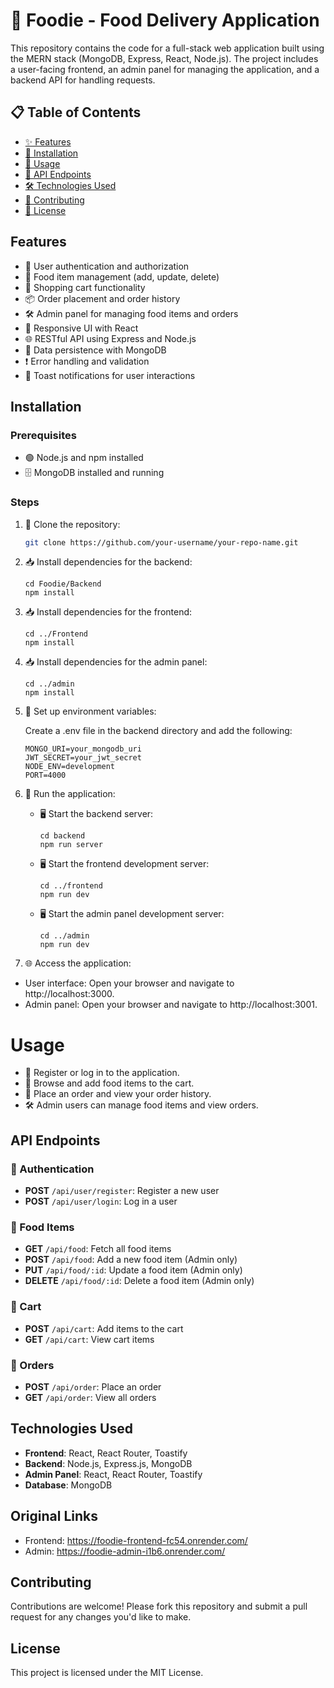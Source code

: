 # 🍔 Foodie - Food Delivery Application

This repository contains the code for a full-stack web application built using the MERN stack (MongoDB, Express, React, Node.js). The project includes a user-facing frontend, an admin panel for managing the application, and a backend API for handling requests.

## 📋 Table of Contents

- [✨ Features](#features)
- [🔧 Installation](#installation)
- [🚀 Usage](#usage)
- [🔗 API Endpoints](#api-endpoints)
- [🛠️ Technologies Used](#technologies-used)
- [🤝 Contributing](#contributing)
- [📄 License](#license)

##  Features

- 🔐 User authentication and authorization
- 🍲 Food item management (add, update, delete)
- 🛒 Shopping cart functionality
- 📦 Order placement and order history
- 🛠️ Admin panel for managing food items and orders
- 📱 Responsive UI with React
- 🌐 RESTful API using Express and Node.js
- 💾 Data persistence with MongoDB
- ❗ Error handling and validation
- 🔔 Toast notifications for user interactions

##  Installation

### Prerequisites

- 🟢 Node.js and npm installed
- 🗄️ MongoDB installed and running

### Steps

1. 🔗 Clone the repository:

   ```bash
   git clone https://github.com/your-username/your-repo-name.git
   ```

2. 📥 Install dependencies for the backend:
    ```
    cd Foodie/Backend
    npm install
    ```
    
3. 📥 Install dependencies for the frontend:
    ```
    cd ../Frontend
    npm install
    ```
    
4. 📥 Install dependencies for the admin panel:
    ```
    cd ../admin
    npm install
    ```
    
5. 🔧 Set up environment variables:

    Create a .env file in the backend directory and add the following:
    ```
    MONGO_URI=your_mongodb_uri
    JWT_SECRET=your_jwt_secret
    NODE_ENV=development
    PORT=4000
    ```

6. 🏃 Run the application:

   * 🖥️ Start the backend server:
       ```
       cd backend
       npm run server
       ```
       
   * 🖥️ Start the frontend development server:
       ```
       cd ../frontend
       npm run dev
       ```
       
   * 🖥️ Start the admin panel development server:
       ```
       cd ../admin
       npm run dev
       ```
    
7. 🌐 Access the application:
  
  * User interface: Open your browser and navigate to http://localhost:3000.
  * Admin panel: Open your browser and navigate to http://localhost:3001.

# Usage

- 🔑 Register or log in to the application.
- 🛒 Browse and add food items to the cart.
- 📝 Place an order and view your order history.
- 🛠️ Admin users can manage food items and view orders.

## API Endpoints

### 🔐 Authentication
- **POST** `/api/user/register`: Register a new user
- **POST** `/api/user/login`: Log in a user

### 🍲 Food Items
- **GET** `/api/food`: Fetch all food items
- **POST** `/api/food`: Add a new food item (Admin only)
- **PUT** `/api/food/:id`: Update a food item (Admin only)
- **DELETE** `/api/food/:id`: Delete a food item (Admin only)

### 🛒 Cart
- **POST** `/api/cart`: Add items to the cart
- **GET** `/api/cart`: View cart items

### 📝 Orders
- **POST** `/api/order`: Place an order
- **GET** `/api/order`: View all orders

##  Technologies Used
- **Frontend**: React, React Router, Toastify
- **Backend**: Node.js, Express.js, MongoDB
- **Admin Panel**: React, React Router, Toastify
- **Database**: MongoDB

## Original Links
- Frontend: https://foodie-frontend-fc54.onrender.com/
- Admin: https://foodie-admin-i1b6.onrender.com/

##  Contributing
Contributions are welcome! Please fork this repository and submit a pull request for any changes you'd like to make.

##  License
This project is licensed under the MIT License.



